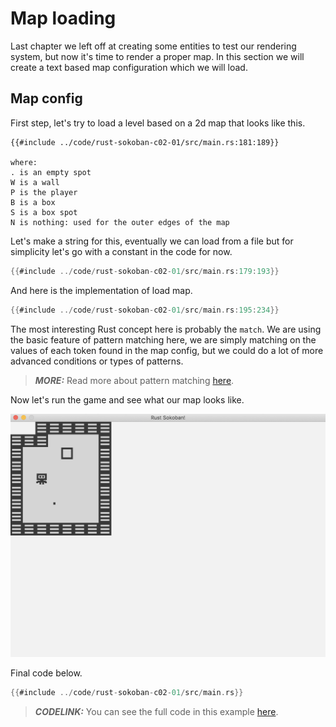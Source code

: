 # Map loading

Last chapter we left off at creating some entities to test our rendering system, but now it's time to render a proper map. In this section we will create a text based map configuration which we will load.

## Map config
First step, let's try to load a level based on a 2d map that looks like this.

```
{{#include ../code/rust-sokoban-c02-01/src/main.rs:181:189}}

where:
. is an empty spot
W is a wall
P is the player
B is a box
S is a box spot
N is nothing: used for the outer edges of the map
```

Let's make a string for this, eventually we can load from a file but for simplicity let's go with a constant in the code for now.

```rust
{{#include ../code/rust-sokoban-c02-01/src/main.rs:179:193}}
```

And here is the implementation of load map.

```rust
{{#include ../code/rust-sokoban-c02-01/src/main.rs:195:234}}
```

The most interesting Rust concept here is probably the `match`. We are using the basic feature of pattern matching here, we are simply matching on the values of each token found in the map config, but we could do a lot of more advanced conditions or types of patterns.

> **_MORE:_**  Read more about pattern matching [here](https://doc.rust-lang.org/book/ch06-02-match.html).

Now let's run the game and see what our map looks like.

![Screenshot](./images/map.png)

Final code below.

```rust
{{#include ../code/rust-sokoban-c02-01/src/main.rs}}
```

> **_CODELINK:_**  You can see the full code in this example [here](https://github.com/iolivia/rust-sokoban/tree/master/code/rust-sokoban-c02-01).
